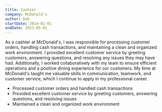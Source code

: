 ```yaml
---
title: Cashier
company: McDonald's
author: bob
startDate: 2014-01-01
endDate: 2022-05-01
---
```


As a cashier at McDonald's, I was responsible for processing customer orders, handling cash transactions, and maintaining a clean and organized work environment. I provided excellent customer service by greeting customers, answering questions, and resolving any issues they may have had. Additionally, I worked collaboratively with my team to ensure efficient operations and a positive dining experience for our customers. My time at McDonald's taught me valuable skills in communication, teamwork, and customer service, which I continue to apply in my professional career.

- Processed customer orders and handled cash transactions
- Provided excellent customer service by greeting customers, answering questions, and resolving issues
- Maintained a clean and organized work environment
